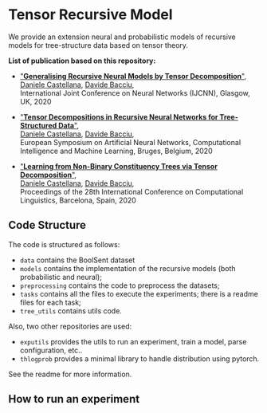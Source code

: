# Tensor Recursive Model
We provide an extension neural and probabilistic models of recursive models for tree-structure data based on tensor theory.

**List of publication based on this repository:**

- ["**Generalising Recursive Neural Models by Tensor Decomposition**"](http://pages.di.unipi.it/castellana/publication/ijcnn20/),<br>
[Daniele Castellana](http://pages.di.unipi.it/castellana/), [Davide Bacciu](http://pages.di.unipi.it/bacciu/),<br>
 International Joint Conference on Neural Networks (IJCNN), Glasgow, UK, 2020  

- ["**Tensor Decompositions in Recursive Neural Networks for Tree-Structured Data**"](http://pages.di.unipi.it/castellana/publication/esann20/),<br>
[Daniele Castellana](http://pages.di.unipi.it/castellana/), [Davide Bacciu](http://pages.di.unipi.it/bacciu/),<br>
European Symposium on Artificial Neural Networks, Computational Intelligence and Machine Learning, Bruges, Belgium,  2020
 
 - ["**Learning from Non-Binary Constituency Trees via Tensor Decomposition**"](http://pages.di.unipi.it/castellana/publication/coling20/),<br>
[Daniele Castellana](http://pages.di.unipi.it/castellana/), [Davide Bacciu](http://pages.di.unipi.it/bacciu/),<br>
Proceedings of the 28th International Conference on Computational Linguistics, Barcelona, Spain, 2020

## Code Structure

The code is structured as follows:
- `data` contains the BoolSent dataset
- `models` contains the implementation of the recursive models (both probabilistic and neural); 
- `preprocessing` contains the code to preprocess the datasets;
- `tasks` contains all the files to execute the experiments; there is a readme files for each task;
- `tree_utils` contains utils code.

Also, two other repositories are used:
- `exputils` provides the utils to run an experiment, train a model, parse configuration, etc..
- `thlogprob` provides a minimal library to handle distribution using pytorch.

See the readme for more information.

## How to run an experiment